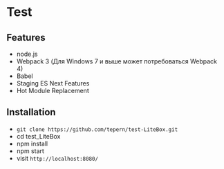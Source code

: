 # Test


## Features

* node.js
* Webpack 3 (Для Windows 7  и выше может потребоваться Webpack 4)
* Babel
* Staging ES Next Features
* Hot Module Replacement

## Installation

* `git clone https://github.com/tepern/test-LiteBox.git`
* cd test_LiteBox
* npm install
* npm start
* visit `http://localhost:8080/`
